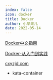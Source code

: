 ```yaml
---
index: false
icon: docker
title: Docker
author: 小苹果儿
date: 2022-05-14
---
```



[Docker中文指南](https://github.com/widuu/chinese_docker/blob/master/SUMMARY.md)

[Docker-从入门到实践](https://yeasy.gitbook.io/docker_practice/)

[cxyzjd.com](https://www.cxyzjd.com/article/zyx_ly/89177998)

- kata-container
